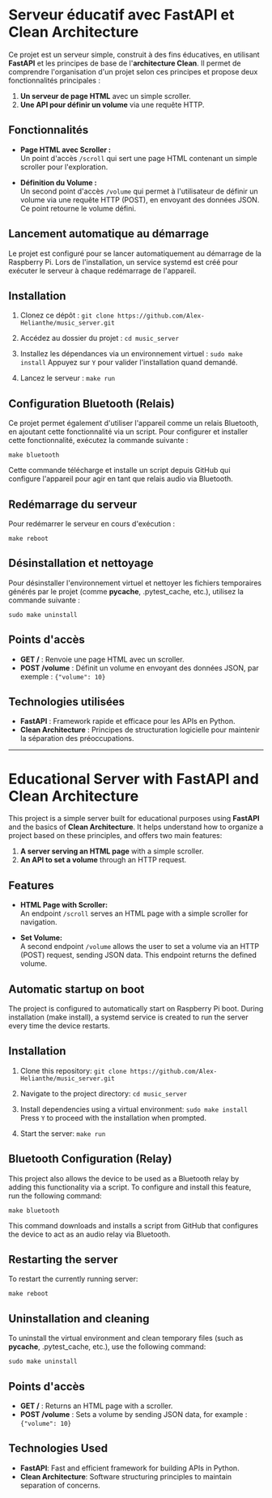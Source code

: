 # Serveur éducatif avec FastAPI et Clean Architecture

Ce projet est un serveur simple, construit à des fins éducatives, en utilisant **FastAPI** et les principes de base de l'**architecture Clean**. Il permet de comprendre l'organisation d'un projet selon ces principes et propose deux fonctionnalités principales : 

1. **Un serveur de page HTML** avec un simple scroller.
2. **Une API pour définir un volume** via une requête HTTP.

## Fonctionnalités

- **Page HTML avec Scroller :**  
  Un point d'accès `/scroll` qui sert une page HTML contenant un simple scroller pour l'exploration.
  
- **Définition du Volume :**  
  Un second point d'accès `/volume` qui permet à l'utilisateur de définir un volume via une requête HTTP (POST), en envoyant des données JSON. Ce point retourne le volume défini.

## Lancement automatique au démarrage

Le projet est configuré pour se lancer automatiquement au démarrage de la Raspberry Pi. Lors de l'installation, un service systemd est créé pour exécuter le serveur à chaque redémarrage de l'appareil.

## Installation

1. Clonez ce dépôt :
   `git clone https://github.com/Alex-Helianthe/music_server.git`

2. Accédez au dossier du projet :
   `cd music_server`

3. Installez les dépendances via un environnement virtuel :
   `sudo make install`
   Appuyez sur `Y` pour valider l'installation quand demandé.

4. Lancez le serveur :
   `make run`

## Configuration Bluetooth (Relais)

Ce projet permet également d'utiliser l'appareil comme un relais Bluetooth, en ajoutant cette fonctionnalité via un script. Pour configurer et installer cette fonctionnalité, exécutez la commande suivante :

`make bluetooth`

Cette commande télécharge et installe un script depuis GitHub qui configure l'appareil pour agir en tant que relais audio via Bluetooth.

## Redémarrage du serveur

Pour redémarrer le serveur en cours d'exécution :

`make reboot`

## Désinstallation et nettoyage

Pour désinstaller l'environnement virtuel et nettoyer les fichiers temporaires générés par le projet (comme __pycache__, .pytest_cache, etc.), utilisez la commande suivante :

`sudo make uninstall`

## Points d'accès

- **GET /** : Renvoie une page HTML avec un scroller.
- **POST /volume** : Définit un volume en envoyant des données JSON, par exemple :
``{"volume": 10}``


## Technologies utilisées

- **FastAPI** : Framework rapide et efficace pour les APIs en Python.
- **Clean Architecture** : Principes de structuration logicielle pour maintenir la séparation des préoccupations.

---

# Educational Server with FastAPI and Clean Architecture

This project is a simple server built for educational purposes using **FastAPI** and the basics of **Clean Architecture**. It helps understand how to organize a project based on these principles, and offers two main features:

1. **A server serving an HTML page** with a simple scroller.
2. **An API to set a volume** through an HTTP request.

## Features

- **HTML Page with Scroller:**  
  An endpoint `/scroll` serves an HTML page with a simple scroller for navigation.
  
- **Set Volume:**  
  A second endpoint `/volume` allows the user to set a volume via an HTTP (POST) request, sending JSON data. This endpoint returns the defined volume.

## Automatic startup on boot

The project is configured to automatically start on Raspberry Pi boot. During installation (make install), a systemd service is created to run the server every time the device restarts.

## Installation

1. Clone this repository:
   `git clone https://github.com/Alex-Helianthe/music_server.git`

2. Navigate to the project directory:
   `cd music_server`

3. Install dependencies using a virtual environment:
   `sudo make install`
   Press `Y` to proceed with the installation when prompted.

4. Start the server:
   `make run`

## Bluetooth Configuration (Relay)

This project also allows the device to be used as a Bluetooth relay by adding this functionality via a script. To configure and install this feature, run the following command:

`make bluetooth`

This command downloads and installs a script from GitHub that configures the device to act as an audio relay via Bluetooth.

## Restarting the server

To restart the currently running server:

`make reboot`

## Uninstallation and cleaning

To uninstall the virtual environment and clean temporary files (such as __pycache__, .pytest_cache, etc.), use the following command:

`sudo make uninstall`

## Points d'accès

- **GET /** : Returns an HTML page with a scroller.
- **POST /volume** : Sets a volume by sending JSON data, for example :
``{"volume": 10}``

## Technologies Used

- **FastAPI**: Fast and efficient framework for building APIs in Python.
- **Clean Architecture**: Software structuring principles to maintain separation of concerns.
